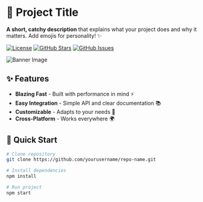 # 🚀 Project Title

**A short, catchy description** that explains what your project does and why it matters. Add emojis for personality! ✨

[![License](https://img.shields.io/badge/License-MIT-blue.svg)](https://opensource.org/licenses/MIT)
[![GitHub Stars](https://img.shields.io/github/stars/yourusername/repo-name.svg)](https://github.com/yourusername/repo-name/stargazers)
[![GitHub Issues](https://img.shields.io/github/issues/yourusername/repo-name.svg)](https://github.com/yourusername/repo-name/issues)

![Banner Image](https://via.placeholder.com/1280x400.png?text=Project+Banner+Here+%7C+Add+Screenshots+or+Demo)

## ✨ Features

- **Blazing Fast** - Built with performance in mind ⚡
- **Easy Integration** - Simple API and clear documentation 📚
- **Customizable** - Adapts to your needs 🎨
- **Cross-Platform** - Works everywhere 🌍

## 🚀 Quick Start

```bash
# Clone repository
git clone https://github.com/yourusername/repo-name.git

# Install dependencies
npm install

# Run project
npm start
```
